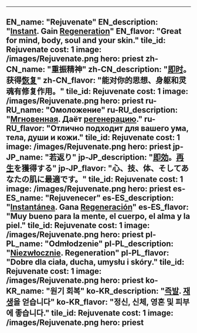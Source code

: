 ---

EN_name: "Rejuvenate"
EN_description: "<u><u>Instant</u></u>. Gain <u>Regeneration</u>"
EN_flavor: "Great for mind, body, soul and your skin."
tile_id: Rejuvenate
cost: 1
image: /images/Rejuvenate.png
hero: priest
zh-CN_name: "重振精神"
zh-CN_description: "<u><u>即时</u></u>。获得<u>恢复</u>"
zh-CN_flavor: "能对你的思想、身躯和灵魂有修复作用。"
tile_id: Rejuvenate
cost: 1
image: /images/Rejuvenate.png
hero: priest
ru-RU_name: "Омоложение"
ru-RU_description: "<u><u>Мгновенная</u></u>. Даёт <u>регенерацию</u>."
ru-RU_flavor: "Отлично подходит для вашего ума, тела, души и кожи."
tile_id: Rejuvenate
cost: 1
image: /images/Rejuvenate.png
hero: priest
jp-JP_name: "若返り"
jp-JP_description: "<u><u>即効</u></u>。<u>再生</u>を獲得する"
jp-JP_flavor: "心、技、体、そしてあなたの肌に最適です。"
tile_id: Rejuvenate
cost: 1
image: /images/Rejuvenate.png
hero: priest
es-ES_name: "Rejuvenecer"
es-ES_description: "<u><u>Instantánea</u></u>. Gana <u>Regeneración</u>"
es-ES_flavor: "Muy bueno para la mente, el cuerpo, el alma y la piel."
tile_id: Rejuvenate
cost: 1
image: /images/Rejuvenate.png
hero: priest
pl-PL_name: "Odmłodzenie"
pl-PL_description: "<u><u>Niezwłocznie</u></u>. Regeneration"
pl-PL_flavor: "Dobre dla ciała, ducha, umysłu i skóry."
tile_id: Rejuvenate
cost: 1
image: /images/Rejuvenate.png
hero: priest
ko-KR_name: "원기 회복"
ko-KR_description: "<u><u>즉발</u></u>. <u>재생</u>을 얻습니다"
ko-KR_flavor: "정신, 신체, 영혼 및 피부에 좋습니다."
tile_id: Rejuvenate
cost: 1
image: /images/Rejuvenate.png
hero: priest
---
